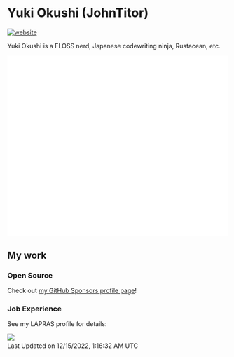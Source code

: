 # Yuki Okushi (JohnTitor)

[![website](https://img.shields.io/badge/Website-www.2k36.org-blue?style=flat-square)](https://www.2k36.org)

Yuki Okushi is a FLOSS nerd, Japanese codewriting ninja, Rustacean, etc.

![metrics](./github-metrics.svg)

## My work

### Open Source

Check out [my GitHub Sponsors profile page](https://github.com/sponsors/JohnTitor)!

### Job Experience

See my LAPRAS profile for details:

<!--START_SECTION:lapras-card-->
<a href="https://lapras.com/public/jtitor" target="_blank" rel="noopener noreferrer"><img src="https://lapras-card-generator.vercel.app/api/svg?e=4.19&b=3.48&i=3.02&b1=%23232323&b2=%236d6d6d&i1=%23212121&i2=%23818181&l=en" width="400" ></a>  
Last Updated on 12/15/2022, 1:16:32 AM UTC
<!--END_SECTION:lapras-card-->
